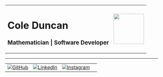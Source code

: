 <table>
  <tr>
    <td>
      <h1>Cole Duncan</h1>
      <h3>Mathematician | Software Developer</h3>
    </td>
    <td>
      <img src="https://media0.giphy.com/media/v1.Y2lkPTc5MGI3NjExeTN6aGphMHVveGpwdmFkenIwbjRhazQxMWR5dmRtZzVwa3QzYXU2NCZlcD12MV9pbnRlcm5hbF9naWZfYnlfaWQmY3Q9Zw/V4NSR1NG2p0KeJJyr5/giphy.webp" width="100">
    </td>
  </tr>
</table>

---

<table>
  <tr>
    <td>
      <a href="https://github.com/colestephenduncan">
        <img src="https://img.shields.io/badge/GitHub-181717?style=for-the-badge&logo=github&logoColor=white" alt="GitHub">
      </a>
    </td>
    <td>
      <a href="https://www.linkedin.com/in/colestephenduncan/">
        <img src="https://img.shields.io/badge/LinkedIn-0077B5?style=for-the-badge&logo=linkedin&logoColor=white" alt="LinkedIn">
      </a>
    </td>
    <td>
      <a href="https://www.instagram.com/coleduncan_/">
        <img src="https://img.shields.io/badge/Instagram-E4405F?style=for-the-badge&logo=instagram&logoColor=white" alt="Instagram">
      </a>
    </td>
    <td>
  </tr>
</table>
